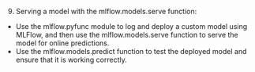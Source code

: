 9. Serving a model with the mlflow.models.serve function: 

- Use the mlflow.pyfunc module to log and deploy a custom model using MLFlow, 
  and then use the mlflow.models.serve function to serve the model for 
  online predictions. 
- Use the mlflow.models.predict function to test the deployed model and 
  ensure that it is working correctly.